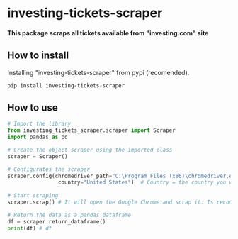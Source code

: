 # investing-tickets-scraper
#### This package scraps all tickets available from "investing.com" site

## How to install
Installing "investing-tickets-scraper" from pypi (recomended).
```bash
pip install investing-tickets-scraper
```

## How to use

```python
# Import the library
from investing_tickets_scraper.scraper import Scraper
import pandas as pd

# Create the object scraper using the imported class
scraper = Scraper()

# Configurates the scraper
scraper.config(chromedriver_path="C:\Program Files (x86)\chromedriver.exe", # Chromedriver_path = chromedriver for Selenium, if you don't know what is it, check this video "https://youtu.be/Xjv1sY630Uc" and install it
                country="United States")  # Country = the country you want to scrap the tickeks. To check all countries available you can use "print(scraper.contries_available())"
                                                                                                      
# Start scraping
scraper.scrap() # It will open the Google Chrome and scrap it. Is recommended not to use the mouse and the keboard

# Return the data as a pandas dataframe
df = scraper.return_dataframe()
print(df) # df
```
